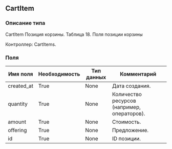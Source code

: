 
## CartItem

### Описание типа
CartItem
Позиция корзины.
Таблица 18. Поля позиции корзины

Контроллер: CartItems.

### Поля

| Имя поля | Необходимость | Тип данных | Комментарий |
|---|---|---|---|
|created_at|True|None|Дата создания.<br/>|
|quantity|True|None|Количество ресурсов (например, операторов).<br/>|
|amount|True|None|Стоимость.<br/>|
|offering|True|None|Предложение.<br/>|
|id|True|None|ID позиции.<br/>|
